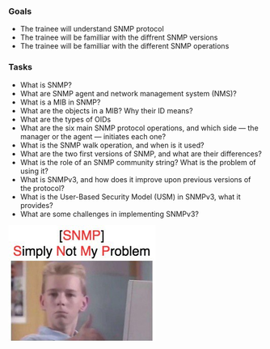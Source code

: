 ### Goals
- The trainee will understand SNMP protocol
- The trainee will be familliar with the diffrent SNMP versions
- The trainee will be familliar with the different SNMP operations


### Tasks
- What is SNMP?
- What are SNMP agent and network management system (NMS)?
- What is a MIB in SNMP?
- What are the objects in a MIB? Why their ID means?
- What are the types of OIDs
- What are the six main SNMP protocol operations, and which side — the manager or the agent — initiates each one?
- What is the SNMP walk operation, and when is it used?
- What are the two first versions of SNMP, and what are their differences?
- What is the role of an SNMP community string? What is the problem of using it?
- What is SNMPv3, and how does it improve upon previous versions of the protocol?
- What is the User-Based Security Model (USM) in SNMPv3, what it provides?
- What are some challenges in implementing SNMPv3?

![SNMP](../../Images/snmp.jpg)